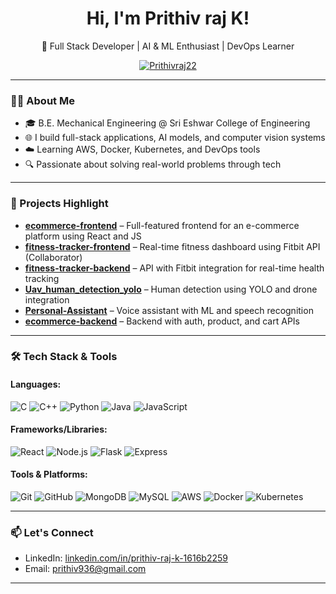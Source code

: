 
<h1 align="center">Hi, I'm Prithiv raj K!</h1>
<p align="center">🚀 Full Stack Developer | AI & ML Enthusiast | DevOps Learner</p>

<p align="center">
  <a href="https://github.com/Prithivraj22"><img src="https://komarev.com/ghpvc/?username=Prithivraj22&label=Profile%20views&color=0e75b6&style=flat" alt="Prithivraj22" /></a>
</p>

---

### 🧑‍💻 About Me
- 🎓 B.E. Mechanical Engineering @ Sri Eshwar College of Engineering  
- 🌐 I build full-stack applications, AI models, and computer vision systems  
- ☁️ Learning AWS, Docker, Kubernetes, and DevOps tools  
- 🔍 Passionate about solving real-world problems through tech  

---

### 💼 Projects Highlight
- **[ecommerce-frontend](https://github.com/Prithivraj22/ecommerce-frontend)** – Full-featured frontend for an e-commerce platform using React and JS  
- **[fitness-tracker-frontend](https://github.com/Adhi2312/fitness-tracker-frontend)** – Real-time fitness dashboard using Fitbit API (Collaborator)  
- **[fitness-tracker-backend](https://github.com/Prithivraj22/fitness-tracker-backend)** – API with Fitbit integration for real-time health tracking  
- **[Uav_human_detection_yolo](https://github.com/Prithivraj22/Uav_human_detection_yolo)** – Human detection using YOLO and drone integration  
- **[Personal-Assistant](https://github.com/Prithivraj22/Personal-Assistant)** – Voice assistant with ML and speech recognition  
- **[ecommerce-backend](https://github.com/Prithivraj22/ecommerce-backend)** – Backend with auth, product, and cart APIs

---

### 🛠️ Tech Stack & Tools

#### Languages:
![C](https://img.shields.io/badge/C-00599C?style=flat-square&logo=c&logoColor=white)
![C++](https://img.shields.io/badge/C++-00599C?style=flat-square&logo=c%2B%2B&logoColor=white)
![Python](https://img.shields.io/badge/Python-3776AB?style=flat-square&logo=python&logoColor=white)
![Java](https://img.shields.io/badge/Java-007396?style=flat-square&logo=java&logoColor=white)
![JavaScript](https://img.shields.io/badge/JavaScript-F7DF1E?style=flat-square&logo=javascript&logoColor=black)

#### Frameworks/Libraries:
![React](https://img.shields.io/badge/React-20232A?style=flat-square&logo=react&logoColor=61DAFB)
![Node.js](https://img.shields.io/badge/Node.js-339933?style=flat-square&logo=nodedotjs&logoColor=white)
![Flask](https://img.shields.io/badge/Flask-000000?style=flat-square&logo=flask&logoColor=white)
![Express](https://img.shields.io/badge/Express.js-404D59?style=flat-square)

#### Tools & Platforms:
![Git](https://img.shields.io/badge/Git-F05032?style=flat-square&logo=git&logoColor=white)
![GitHub](https://img.shields.io/badge/GitHub-181717?style=flat-square&logo=github&logoColor=white)
![MongoDB](https://img.shields.io/badge/MongoDB-4EA94B?style=flat-square&logo=mongodb&logoColor=white)
![MySQL](https://img.shields.io/badge/MySQL-4479A1?style=flat-square&logo=mysql&logoColor=white)
![AWS](https://img.shields.io/badge/AWS-232F3E?style=flat-square&logo=amazon-aws)
![Docker](https://img.shields.io/badge/Docker-2496ED?style=flat-square&logo=docker&logoColor=white)
![Kubernetes](https://img.shields.io/badge/Kubernetes-326CE5?style=flat-square&logo=kubernetes&logoColor=white)

---

### 📫 Let's Connect
- LinkedIn: [linkedin.com/in/prithiv-raj-k-1616b2259](https://linkedin.com/in/prithiv22)
- Email: prithiv936@gmail.com

---
